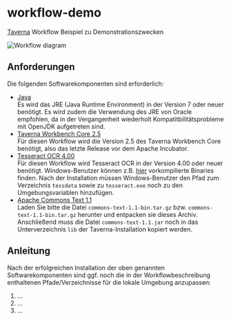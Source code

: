 # workflow-demo
[Taverna](https://taverna.incubator.apache.org/) Workflow Beispiel zu Demonstrationszwecken

![Workflow diagram](https://user-images.githubusercontent.com/952378/30741474-3393ee40-9f95-11e7-9718-2ad5781bd0d7.png)

## Anforderungen
Die folgenden Softwarekomponenten sind erforderlich:

* [Java](https://java.com/download)    
Es wird das JRE (Java Runtime Environment) in der Version 7 oder neuer benötigt. Es wird zudem die Verwendung des JRE von Oracle empfohlen, da in der Vergangenheit wiederholt Kompatitbilitätsprobleme mit OpenJDK aufgetreten sind.
* [Taverna Workbench Core 2.5](http://www.taverna.org.uk/download/workbench/2-5/core/)    
Für diesen Workflow wird die Version 2.5 des Taverna Workbench Core benötigt, also das letzte Release vor dem Apache Incubator.
* [Tesseract OCR 4.00](https://github.com/tesseract-ocr/tesseract/wiki)    
Für diesen Workflow wird Tesseract OCR in der Version 4.00 oder neuer benötigt. Windows-Benutzer können z.B. [hier](https://github.com/UB-Mannheim/tesseract/wiki) vorkompilierte Binaries finden. Nach der Installation müssen Windows-Benutzer den Pfad zum Verzeichnis ```tessdata``` sowie zu ```tesseract.exe``` noch zu den Umgebungsvariablen hinzufügen.
* [Apache Commons Text 1.1](https://commons.apache.org/proper/commons-text/)    
Laden Sie bitte die Datei ```commons-text-1.1-bin.tar.gz``` bzw. ```commons-text-1.1-bin.tar.gz``` herunter und entpacken sie dieses Archiv. Anschließend muss die Datei ```commons-text-1.1.jar``` noch in das Unterverzeichnis ```lib``` der Taverna-Installation kopiert werden.

## Anleitung
Nach der erfolgreichen Installation der oben genannten Softwarekomponenten sind ggf. noch die in der Workflowbeschreibung enthaltenen Pfade/Verzeichnisse für die lokale Umgebung anzupassen:

1. ...
2. ...
3. ...
